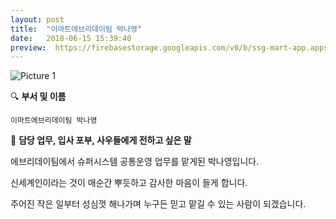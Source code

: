 ```yaml
---
layout: post
title:  "이마트에브리데이팀 박나영"
date:   2018-06-15 15:39:40
preview:  https://firebasestorage.googleapis.com/v0/b/ssg-mart-app.appspot.com/o/%EB%8F%99%EA%B8%B0%EC%82%AC%EC%A7%84%2F191915.jpg?alt=media&token=9b420d70-cd05-49aa-8f6a-3bad76d10feb
---
```


![Picture 1](https://firebasestorage.googleapis.com/v0/b/ssg-mart-app.appspot.com/o/%EB%8F%99%EA%B8%B0%EC%82%AC%EC%A7%84%2F191915.jpg?alt=media&token=9b420d70-cd05-49aa-8f6a-3bad76d10feb)


🔍 **부서 및 이름**

    이마트에브리데이팀 박나영

🔔 **담당 업무, 입사 포부, 사우들에게 전하고 싶은 말**

   에브리데이팀에서 슈퍼시스템 공통운영 업무를 맡게된 박나영입니다.

   신세계인이라는 것이 매순간 뿌듯하고 감사한 마음이 들게 합니다.

   주어진 작은 일부터 성심껏 해나가며 누구든 믿고 맡길 수 있는 사람이 되겠습니다.